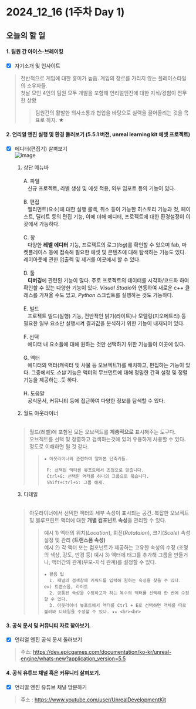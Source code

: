 # 2024_12_16 (1주차 Day 1)

## 오늘의 할 일
#### 1. 팀원 간 아이스-브레이킹 <br>
- [x] 자기소개 및 인사이트
> 전반적으로 게임에 대한 흥미가 높음. 게임의 장르를 가리지 않는 플레이스타일의 소유자들. <br>
> 첫날 모인 4인의 팀원 모두 개발을 포함해 언리얼엔진에 대한 지식/경험이 전무한 상황 <br>
> > 팀원간의 활발한 의사소통과 협업을 바탕으로 실력을 끌어올리는 것을 목표로 하자. ★

#### 2. 언리얼 엔진 실행 및 환경 둘러보기 (5.5.1 버전, unreal learning kit 에셋 프로젝트) <br>
- [x] 에디터(편집기) 살펴보기 <br>
![image](https://github.com/user-attachments/assets/52559e63-590a-4d07-8f9e-73d002f553d0)
  1) 상단 메뉴바 <br><br>
    A. 파일 <br>
    &ensp; 신규 프로젝트, 라벨 생성 및 에셋 적용, 외부 임포트 등의 기능이 있다. <br><br>
    B. 편집 <br>
    &ensp; 엘리먼트(요소)에 대한 실행 롤백, 취소 등이 가능한 히스토리 기능과 컷, 페이스트, 딜리트 등의 편집 기능, 이에 더해 에디터, 프로젝트에 대한 환경설정이 이곳에서 가능하다. <br><br>
    C. 창 <br> 
    &ensp; 다양한 **레벨 에디터** 기능, 프로젝트의 로그(*log*)를 확인할 수 있으며 fab, 마켓플레이스 등에 접속해 필요한 에셋 및 콘텐츠에 대해 탐색하는 기능도 있다. 레이아웃에 관한 입출력 및 제거를 이곳에서 할 수 있다. <br><br>
    D. 툴 <br>
    &ensp; **디버깅**에 관련된 기능이 많다. 주로 프로젝트의 데이터를 시각화/코드화 하여 확인할 수 있는 다양한 기능이 있다. *Visual Studio*와 연동하여 새로운 c++ 클래스를 가져올 수도 있고, *Python* 스크립트를 실행하는 것도 가능하다. <br><br>
    E. 빌드 <br>
    &ensp; 프로젝트 빌드(실행) 기능, 전반적인 밝기(라이트)나 모델링(지오메트리) 등 필요한 일부 요소만 실행시켜 결과값을 분석하기 위한 기능이 내재되어 있다. <br><br>
    F. 선택 <br>
    &ensp; 에디터 내 요소들에 대해 원하는 것만 선택하기 위한 기능들이 이곳에 있다. <br><br>
    G. 액터 <br>
    &ensp; 에디터의 액터(캐릭터 및 사물 등 오브젝트?)를 배치하고, 편집하는 기능이 있다. 그중에서도 *스냅* 기능은 액터의 무브먼트에 대해 정밀한 간격 설정 및 정렬 기능을 제공하는..듯 하다. <br><br>
    H. 도움말 <br>
    &ensp; 공식문서, 커뮤니티 등에 접근하여 다양한 정보를 탐색할 수 있다. <br>

  2) 월드 아웃라이너 <br><br>
  > 월드(레벨)에 포함된 모든 오브젝트를 **계층적으로** 표시해주는 도구다. <br>
  > 오브젝트를 선택 및 정렬하고 검색하는것에 있어 유용하게 사용할 수 있다. 정도로 이해하면 될 것 같다. <br>
  > > ```
  > > ★ 아웃라이너와 관련하여 알아본 단축키들.
  > > 
  > >  F: 선택된 액터를 뷰포트에서 초점으로 맞춥니다.
  > >  Ctrl+G: 선택된 액터를 하나의 그룹으로 묶습니다.
  > >  Shift+Ctrl+G: 그룹 해제.
  > > ```
  
  3) 디테일 <br><br>
  > 아웃라이너에서 선택한 액터의 세부 속성이 표시되는 공간.
  > 복잡한 오브젝트 및 블루프린트 액터에 대한 **개별 컴포넌트 속성**을 관리할 수 있다.
  > > 예시 1) 액터의 위치(*Location*), 회전(*Rotataion*), 크기(*Scale*) 속성 설정 및 관리 **(트랜스폼 속성)** <br>
  > > 예시 2) 각 액터 또는 컴포넌트가 제공하는 고유한 속성의 수정 (조명의 색상, 강도, 반경 등)
  > > 예시 3) 액터에 태그를 추가해 그룹을 만들거나, 액터간의 관계(부모-자식 관계)를 설정할 수 있다.
  > > ```
  > > ★ 활용 팁
  > >   1. 패널의 검색창에 키워드를 입력해 원하는 속성을 찾을 수 있다. ex) 트랜스폼, 라이트
  > >   2. 공통된 속성을 수정하고자 하는 복수의 액터를 선택해 한 번에 수정할 수 있다.
  > >   3. 아웃라이너 뷰포트에서 액터를 Ctrl + E로 선택하면 객체를 따로 불러와 디테일을 수정할 수 있다. ★★ <br><br>

#### 3. 공식 문서 및 커뮤니티 자료 찾아보기. <br>
- [x] 언리얼 엔진 공식 문서 둘러보기
> 주소: https://dev.epicgames.com/documentation/ko-kr/unreal-engine/whats-new?application_version=5.5

#### 4. 공식 유튜브 채널 혹은 커뮤니티 살펴보기. <br>
- [x] 언리얼 엔진 유튜브 채널 방문하기
> 주소 : https://www.youtube.com/user/UnrealDevelopmentKit

